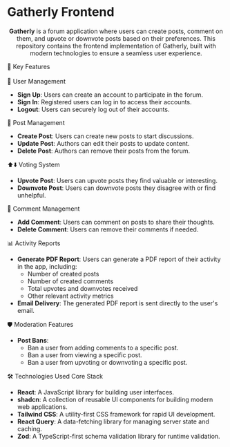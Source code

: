 <h1 align="left">Gatherly Frontend</h1><p align="center"> <strong>Gatherly</strong> is a forum application where users can create posts, comment on them, and upvote or downvote posts based on their preferences. This repository contains the frontend implementation of Gatherly, built with modern technologies to ensure a seamless user experience. </p>
🚀 Key Features
<br>
<br>
👤 User Management
<ul> <li><strong>Sign Up</strong>: Users can create an account to participate in the forum.</li> <li><strong>Sign In</strong>: Registered users can log in to access their accounts.</li> <li><strong>Logout</strong>: Users can securely log out of their accounts.</li> </ul>
📝 Post Management
<ul> <li><strong>Create Post</strong>: Users can create new posts to start discussions.</li> <li><strong>Update Post</strong>: Authors can edit their posts to update content.</li> <li><strong>Delete Post</strong>: Authors can remove their posts from the forum.</li> </ul>
⬆️⬇️ Voting System
<ul> <li><strong>Upvote Post</strong>: Users can upvote posts they find valuable or interesting.</li> <li><strong>Downvote Post</strong>: Users can downvote posts they disagree with or find unhelpful.</li> </ul>
💬 Comment Management
<ul> <li><strong>Add Comment</strong>: Users can comment on posts to share their thoughts.</li> <li><strong>Delete Comment</strong>: Users can remove their comments if needed.</li> </ul>
📊 Activity Reports
<ul> <li><strong>Generate PDF Report</strong>: Users can generate a PDF report of their activity in the app, including: <ul> <li>Number of created posts</li> <li>Number of created comments</li> <li>Total upvotes and downvotes received</li> <li>Other relevant activity metrics</li> </ul> </li> <li><strong>Email Delivery</strong>: The generated PDF report is sent directly to the user's email.</li> </ul>
🛡️ Moderation Features
<ul> <li><strong>Post Bans</strong>: <ul> <li>Ban a user from adding comments to a specific post.</li> <li>Ban a user from viewing a specific post.</li> <li>Ban a user from upvoting or downvoting a specific post.</li> </ul> </li> </ul>
🛠️ Technologies Used
Core Stack
<ul> <li><strong>React</strong>: A JavaScript library for building user interfaces.</li> <li><strong>shadcn</strong>: A collection of reusable UI components for building modern web applications.</li> <li><strong>Tailwind CSS</strong>: A utility-first CSS framework for rapid UI development.</li> <li><strong>React Query</strong>: A data-fetching library for managing server state and caching.</li> <li><strong>Zod</strong>: A TypeScript-first schema validation library for runtime validation.</li> </ul>
